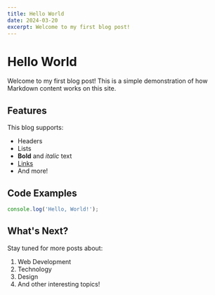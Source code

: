 ```yaml
---
title: Hello World
date: 2024-03-20
excerpt: Welcome to my first blog post!
---
```


# Hello World

Welcome to my first blog post! This is a simple demonstration of how Markdown content works on this site.

## Features

This blog supports:
- Headers
- Lists
- **Bold** and *italic* text
- [Links](/)
- And more!

## Code Examples

```javascript
console.log('Hello, World!');
```

## What's Next?

Stay tuned for more posts about:
1. Web Development
2. Technology
3. Design
4. And other interesting topics! 